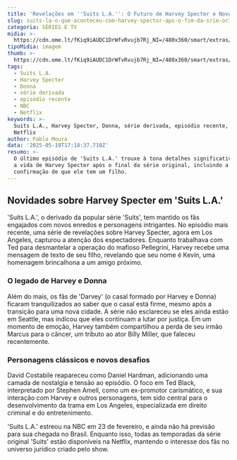 ```yaml
---
title: 'Revelações em ''Suits L.A.'': O Futuro de Harvey Specter e Novos Desafios'
slug: suits-la-o-que-aconteceu-com-harvey-spector-aps-o-fim-da-srie-original
categoria: SÉRIES E TV
midia: >-
  https://cdn.ome.lt/fKiq9iAUDC1DrWfvRvujb7Rj_NI=/480x360/smart/extras/conteudos/omelete_THUMB_-_2025-05-19T134424.985.png
tipoMidia: imagem
thumb: >-
  https://cdn.ome.lt/fKiq9iAUDC1DrWfvRvujb7Rj_NI=/480x360/smart/extras/conteudos/omelete_THUMB_-_2025-05-19T134424.985.png
tags:
  - Suits L.A.
  - Harvey Specter
  - Donna
  - série derivada
  - episódio recente
  - NBC
  - Netflix
keywords: >-
  Suits L.A., Harvey Specter, Donna, série derivada, episódio recente, NBC,
  Netflix
author: Pablo Moura
data: '2025-05-19T17:18:37.710Z'
resumo: >-
  O último episódio de 'Suits L.A.' trouxe à tona detalhes significativos sobre
  a vida de Harvey Specter após o final da série original, incluindo a
  confirmação de que ele tem um filho.
---
```


## Novidades sobre Harvey Specter em 'Suits L.A.'

'Suits L.A.', o derivado da popular série 'Suits', tem mantido os fãs engajados com novos enredos e personagens intrigantes. No episódio mais recente, uma série de revelações sobre Harvey Specter, agora em Los Angeles, capturou a atenção dos espectadores. Enquanto trabalhava com Ted para desmantelar a operação do mafioso Pellegrini, Harvey recebe uma mensagem de texto de seu filho, revelando que seu nome é Kevin, uma homenagem brincalhona a um amigo próximo.

### O legado de Harvey e Donna

Além do mais, os fãs de 'Darvey' (o casal formado por Harvey e Donna) ficaram tranquilizados ao saber que o casal está firme, mesmo após a transição para uma nova cidade. A série não esclareceu se eles ainda estão em Seattle, mas indicou que eles continuam a lutar por justiça. Em um momento de emoção, Harvey também compartilhou a perda de seu irmão Marcus para o câncer, um tributo ao ator Billy Miller, que faleceu recentemente.

### Personagens clássicos e novos desafios

David Costabile reapareceu como Daniel Hardman, adicionando uma camada de nostalgia e tensão ao episódio. O foco em Ted Black, interpretado por Stephen Amell, como um ex-promotor carismático, e sua interação com Harvey e outros personagens, tem sido central para o desenvolvimento da trama em Los Angeles, especializada em direito criminal e do entretenimento.

'Suits L.A.' estreou na NBC em 23 de fevereiro, e ainda não há previsão para sua chegada no Brasil. Enquanto isso, todas as temporadas da série original 'Suits' estão disponíveis na Netflix, mantendo o interesse dos fãs no universo jurídico criado pelo show.
